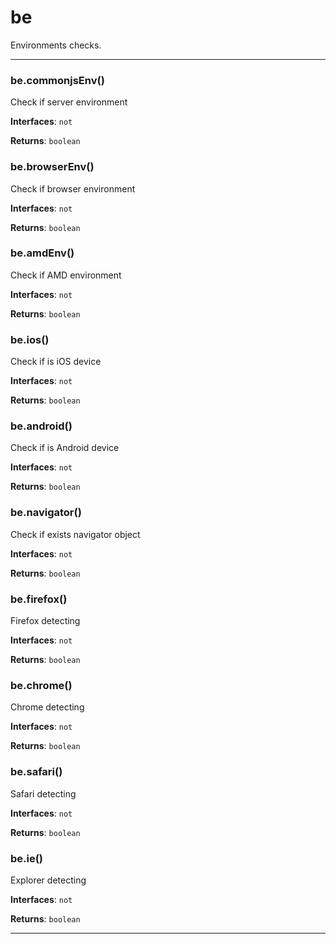 # be

Environments checks.



* * *

### be.commonjsEnv() 

Check if server environment

**Interfaces**: `not`

**Returns**: `boolean`


### be.browserEnv() 

Check if browser environment

**Interfaces**: `not`

**Returns**: `boolean`


### be.amdEnv() 

Check if AMD environment

**Interfaces**: `not`

**Returns**: `boolean`


### be.ios() 

Check if is iOS device

**Interfaces**: `not`

**Returns**: `boolean`


### be.android() 

Check if is Android device

**Interfaces**: `not`

**Returns**: `boolean`


### be.navigator() 

Check if exists navigator object

**Interfaces**: `not`

**Returns**: `boolean`


### be.firefox() 

Firefox detecting

**Interfaces**: `not`

**Returns**: `boolean`


### be.chrome() 

Chrome detecting

**Interfaces**: `not`

**Returns**: `boolean`


### be.safari() 

Safari detecting

**Interfaces**: `not`

**Returns**: `boolean`


### be.ie() 

Explorer detecting

**Interfaces**: `not`

**Returns**: `boolean`



* * *










